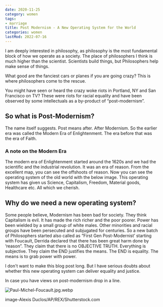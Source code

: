 ```yaml
---
date: 2020-11-25
category: women
tags:
- marriage
title: Post Modernism - A New Operating System for the World
categories: women
lastMod: 2022-07-16
---
```

I am deeply interested in philosophy, as philosophy is the most fundamental block of how we operate as a society. The place of philosophers I think is much higher than the scientist. Scientists build things, but Philosophers help make sense of things.

What good are the fanciest cars or planes if you are going crazy? This is where philosophers come to the rescue.

You might have seen or heard the crazy woke riots in Portland, NY and San Francisco on TV? These were riots for racial equality and have been observed by some intellectuals as a by-product of “post-modernism”.

## So what is Post-Modernism?

The name itself suggests. Post means after. After Modernism. So the earlier era was called the Modern Era of Enlightenment. The era before that was the era of Faith.

### A note on the Modern Era
The modern era of Enlightenment started around the 1620s and we had the scientific and the industrial revolution. It was an era of reason. From the excellent map, you can see the offshoots of reason. Now you can see the operating system of the old world with the below image. This operating system has given us Science, Capitalism, Freedom, Material goods, Healthcare etc. All which we cherish.

## Why do we need a new operating system?

Some people believe, Modernism has been bad for society. They think Capitalism is evil. It has made the rich richer and the poor poorer. Power has been wielded by a small group of white males. Other minorities and racial groups have been persecuted and subjugated for centuries. So a new batch of Philosophers started also called as “First Gen Post-Modernist’ starting with Foucault, Derrida declared that there has been great harm done by ‘reason”. They claim that there is no OBJECTIVE TRUTH. Everything is subjective. They claim the END justifies the means. The END is equality. The means is to grab power with power.

I don't want to make this blog post long. But I have serious doubts about whether this new operating system can deliver equality and justice.

In case you have views on post-modernism drop in a line.

![Paul-Michel-Foucault.jpg.webp](https://manojnayak.mataroa.blog/images/16c0e127.webp)

image-Alexis Duclos/AP/REX/Shutterstock.com
